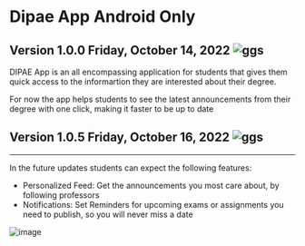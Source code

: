 # Dipae App Android Only

## Version 1.0.0 Friday, October 14, 2022 ![ggs](https://user-images.githubusercontent.com/70096169/195939710-ff1e5c76-b4ed-49fa-a6ab-74c696c00e3c.jpeg)

DIPAE App is an all encompassing application for students that gives them quick access to
the informartion they are interested about their degree.

For now the app helps students to see the latest announcements from their degree with one click,
making it faster to be up to date

## Version 1.0.5 Friday, October 16, 2022 ![ggs](https://user-images.githubusercontent.com/70096169/195939710-ff1e5c76-b4ed-49fa-a6ab-74c696c00e3c.jpeg)
------------------------------------------------------
In the future updates students can expect the following features:
- Personalized Feed: Get the announcements you most care about, by following professors 
- Notifications: Set Reminders for upcoming exams or assignments you need to publish,
so you will never miss a date

![image](https://user-images.githubusercontent.com/70096169/195937745-dd3d27e6-8a31-4365-86c4-542beb110c84.png)
